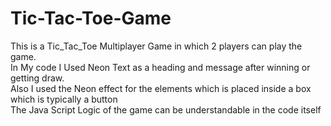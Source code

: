 # Tic-Tac-Toe-Game
This is a Tic_Tac_Toe Multiplayer Game in which 2 players can play the game.<br>
In My code I Used Neon Text as a heading and message after winning or getting draw.<br>
Also I used the Neon effect for the elements which is placed inside a box which is typically a button<br>
The Java Script Logic of the game can be understandable in the code itself<br>
